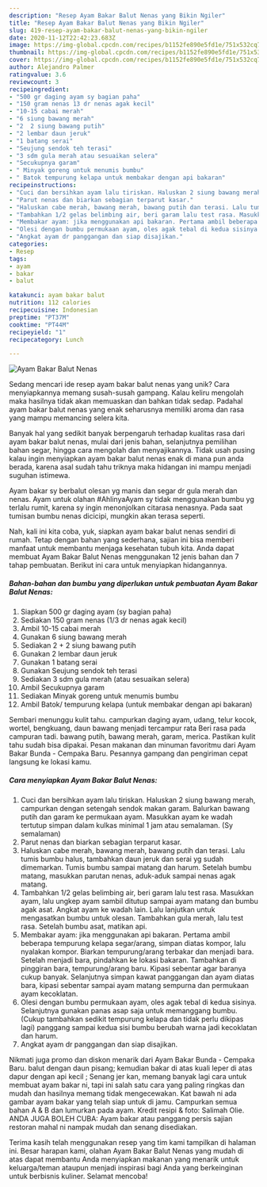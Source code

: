 ```yaml
---
description: "Resep Ayam Bakar Balut Nenas yang Bikin Ngiler"
title: "Resep Ayam Bakar Balut Nenas yang Bikin Ngiler"
slug: 419-resep-ayam-bakar-balut-nenas-yang-bikin-ngiler
date: 2020-11-12T22:42:23.683Z
image: https://img-global.cpcdn.com/recipes/b1152fe890e5fd1e/751x532cq70/ayam-bakar-balut-nenas-foto-resep-utama.jpg
thumbnail: https://img-global.cpcdn.com/recipes/b1152fe890e5fd1e/751x532cq70/ayam-bakar-balut-nenas-foto-resep-utama.jpg
cover: https://img-global.cpcdn.com/recipes/b1152fe890e5fd1e/751x532cq70/ayam-bakar-balut-nenas-foto-resep-utama.jpg
author: Alejandro Palmer
ratingvalue: 3.6
reviewcount: 3
recipeingredient:
- "500 gr daging ayam sy bagian paha"
- "150 gram nenas 13 dr nenas agak kecil"
- "10-15 cabai merah"
- "6 siung bawang merah"
- "2  2 siung bawang putih"
- "2 lembar daun jeruk"
- "1 batang serai"
- "Seujung sendok teh terasi"
- "3 sdm gula merah atau sesuaikan selera"
- "Secukupnya garam"
- " Minyak goreng untuk menumis bumbu"
- " Batok tempurung kelapa untuk membakar dengan api bakaran"
recipeinstructions:
- "Cuci dan bersihkan ayam lalu tiriskan. Haluskan 2 siung bawang merah, campurkan dengan setengah sendok makan garam. Balurkan bawang putih dan garam ke permukaan ayam. Masukkan ayam ke wadah tertutup simpan dalam kulkas minimal 1 jam atau semalaman. (Sy semalaman)"
- "Parut nenas dan biarkan sebagian terparut kasar."
- "Haluskan cabe merah, bawang merah, bawang putih dan terasi. Lalu tumis bumbu halus, tambahkan daun jeruk dan serai yg sudah dimemarkan. Tumis bumbu sampai matang dan harum. Setelah bumbu matang, masukkan parutan nenas, aduk-aduk sampai nenas agak matang."
- "Tambahkan 1/2 gelas belimbing air, beri garam lalu test rasa. Masukkan ayam, lalu ungkep ayam sambil ditutup sampai ayam matang dan bumbu agak asat. Angkat ayam ke wadah lain. Lalu lanjutkan untuk mengasatkan bumbu untuk olesan. Tambahkan gula merah, lalu test rasa. Setelah bumbu asat, matikan api."
- "Membakar ayam: jika menggunakan api bakaran. Pertama ambil beberapa tempurung kelapa segar/arang, simpan diatas kompor, lalu nyalakan kompor. Biarkan tempurung/arang terbakar dan menjadi bara. Setelah menjadi bara, pindahkan ke lokasi bakaran. Tambahkan di pinggiran bara, tempurung/arang baru. Kipasi sebentar agar baranya cukup banyak. Selanjutnya simpan kawat panggangan dan ayam diatas bara, kipasi sebentar sampai ayam matang sempurna dan permukaan ayam kecoklatan."
- "Olesi dengan bumbu permukaan ayam, oles agak tebal di kedua sisinya. Selanjutnya gunakan panas asap saja untuk memanggang bumbu. (Cukup tambahkan sedikit tempurung kelapa dan tidak perlu dikipas lagi) panggang sampai kedua sisi bumbu berubah warna jadi kecoklatan dan harum."
- "Angkat ayam dr panggangan dan siap disajikan."
categories:
- Resep
tags:
- ayam
- bakar
- balut

katakunci: ayam bakar balut 
nutrition: 112 calories
recipecuisine: Indonesian
preptime: "PT37M"
cooktime: "PT44M"
recipeyield: "1"
recipecategory: Lunch

---
```



![Ayam Bakar Balut Nenas](https://img-global.cpcdn.com/recipes/b1152fe890e5fd1e/751x532cq70/ayam-bakar-balut-nenas-foto-resep-utama.jpg)

Sedang mencari ide resep ayam bakar balut nenas yang unik? Cara menyiapkannya memang susah-susah gampang. Kalau keliru mengolah maka hasilnya tidak akan memuaskan dan bahkan tidak sedap. Padahal ayam bakar balut nenas yang enak seharusnya memiliki aroma dan rasa yang mampu memancing selera kita.

Banyak hal yang sedikit banyak berpengaruh terhadap kualitas rasa dari ayam bakar balut nenas, mulai dari jenis bahan, selanjutnya pemilihan bahan segar, hingga cara mengolah dan menyajikannya. Tidak usah pusing kalau ingin menyiapkan ayam bakar balut nenas enak di mana pun anda berada, karena asal sudah tahu triknya maka hidangan ini mampu menjadi suguhan istimewa.

Ayam bakar sy berbalut olesan yg manis dan segar dr gula merah dan nenas. Ayam untuk olahan #AhlinyaAyam sy tidak menggunakan bumbu yg terlalu rumit, karena sy ingin menonjolkan citarasa nenasnya. Pada saat tumisan bumbu nenas dicicipi, mungkin akan terasa seperti.


Nah, kali ini kita coba, yuk, siapkan ayam bakar balut nenas sendiri di rumah. Tetap dengan bahan yang sederhana, sajian ini bisa memberi manfaat untuk membantu menjaga kesehatan tubuh kita. Anda dapat membuat Ayam Bakar Balut Nenas menggunakan 12 jenis bahan dan 7 tahap pembuatan. Berikut ini cara untuk menyiapkan hidangannya.

<!--inarticleads1-->

##### Bahan-bahan dan bumbu yang diperlukan untuk pembuatan Ayam Bakar Balut Nenas:

1. Siapkan 500 gr daging ayam (sy bagian paha)
1. Sediakan 150 gram nenas (1/3 dr nenas agak kecil)
1. Ambil 10-15 cabai merah
1. Gunakan 6 siung bawang merah
1. Sediakan 2 + 2 siung bawang putih
1. Gunakan 2 lembar daun jeruk
1. Gunakan 1 batang serai
1. Gunakan Seujung sendok teh terasi
1. Sediakan 3 sdm gula merah (atau sesuaikan selera)
1. Ambil Secukupnya garam
1. Sediakan  Minyak goreng untuk menumis bumbu
1. Ambil  Batok/ tempurung kelapa (untuk membakar dengan api bakaran)


Sembari menunggu kulit tahu. campurkan daging ayam, udang, telur kocok, wortel, bengkuang, daun bawang menjadi tercampur rata Beri rasa pada campuran tadi. bawang putih, bawang merah, garam, merica. Pastikan kulit tahu sudah bisa dipakai. Pesan makanan dan minuman favoritmu dari Ayam Bakar Bunda - Cempaka Baru. Pesannya gampang dan pengiriman cepat langsung ke lokasi kamu. 

<!--inarticleads2-->

##### Cara menyiapkan Ayam Bakar Balut Nenas:

1. Cuci dan bersihkan ayam lalu tiriskan. Haluskan 2 siung bawang merah, campurkan dengan setengah sendok makan garam. Balurkan bawang putih dan garam ke permukaan ayam. Masukkan ayam ke wadah tertutup simpan dalam kulkas minimal 1 jam atau semalaman. (Sy semalaman)
1. Parut nenas dan biarkan sebagian terparut kasar.
1. Haluskan cabe merah, bawang merah, bawang putih dan terasi. Lalu tumis bumbu halus, tambahkan daun jeruk dan serai yg sudah dimemarkan. Tumis bumbu sampai matang dan harum. Setelah bumbu matang, masukkan parutan nenas, aduk-aduk sampai nenas agak matang.
1. Tambahkan 1/2 gelas belimbing air, beri garam lalu test rasa. Masukkan ayam, lalu ungkep ayam sambil ditutup sampai ayam matang dan bumbu agak asat. Angkat ayam ke wadah lain. Lalu lanjutkan untuk mengasatkan bumbu untuk olesan. Tambahkan gula merah, lalu test rasa. Setelah bumbu asat, matikan api.
1. Membakar ayam: jika menggunakan api bakaran. Pertama ambil beberapa tempurung kelapa segar/arang, simpan diatas kompor, lalu nyalakan kompor. Biarkan tempurung/arang terbakar dan menjadi bara. Setelah menjadi bara, pindahkan ke lokasi bakaran. Tambahkan di pinggiran bara, tempurung/arang baru. Kipasi sebentar agar baranya cukup banyak. Selanjutnya simpan kawat panggangan dan ayam diatas bara, kipasi sebentar sampai ayam matang sempurna dan permukaan ayam kecoklatan.
1. Olesi dengan bumbu permukaan ayam, oles agak tebal di kedua sisinya. Selanjutnya gunakan panas asap saja untuk memanggang bumbu. (Cukup tambahkan sedikit tempurung kelapa dan tidak perlu dikipas lagi) panggang sampai kedua sisi bumbu berubah warna jadi kecoklatan dan harum.
1. Angkat ayam dr panggangan dan siap disajikan.


Nikmati juga promo dan diskon menarik dari Ayam Bakar Bunda - Cempaka Baru. balut dengan daun pisang; kemudian bakar di atas kuali leper di atas dapur dengan api kecil ; Senang jer kan, memang banyak lagi cara untuk membuat ayam bakar ni, tapi ini salah satu cara yang paling ringkas dan mudah dan hasilnya memang tidak mengecewakan. Kat bawah ni ada gambar ayam bakar yang telah siap untuk di jamu. Campurkan semua bahan A &amp; B dan lumurkan pada ayam. Kredit resipi &amp; foto: Salimah Olie. ANDA JUGA BOLEH CUBA: Ayam bakar atau panggang persis sajian restoran mahal ni nampak mudah dan senang disediakan. 

Terima kasih telah menggunakan resep yang tim kami tampilkan di halaman ini. Besar harapan kami, olahan Ayam Bakar Balut Nenas yang mudah di atas dapat membantu Anda menyiapkan makanan yang menarik untuk keluarga/teman ataupun menjadi inspirasi bagi Anda yang berkeinginan untuk berbisnis kuliner. Selamat mencoba!
